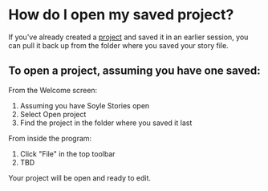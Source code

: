 # How do I open my saved project?

If you've already created a [project](/What%20is/a%20Project.md) and saved it in an earlier session, you can pull it back up from the folder where you saved your story file. 

## To open a project, assuming you have one saved:

From the Welcome screen:

1. Assuming you have Soyle Stories open
2. Select Open project
3. Find the project in the folder where you saved it last

From inside the program:

1. Click "File" in the top toolbar
2. TBD

Your project will be open and ready to edit. 